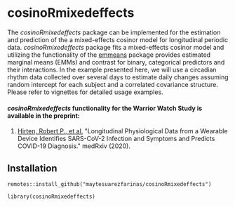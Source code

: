 # cosinoRmixedeffects
The *cosinoRmixedeffects* package can be implemented for the estimation and prediction of the a mixed-effects cosinor model for longitudinal periodic data. *cosinoRmixedeffects* package fits a mixed-effects cosinor model and utilizing the functionality of the [emmeans]((httpZs://github.com/rvlenth/emmeans)) package provides estimated marginal means (EMMs) and contrast for binary, categorical predictors and their interactions. In the example presented here, we will use a circadian rhythm data collected over several days to estimate daily changes assuming random intercept for each subject and a correlated covariance structure.  Please refer to vignettes for detailed usage examples. 

#### *cosinoRmixedeffects* functionality for the Warrior Watch Study is available in the preprint:
1. [Hirten, Robert P., et al.](https://www.medrxiv.org/content/10.1101/2020.11.06.20226803v1) "Longitudinal Physiological Data from a Wearable Device Identifies SARS-CoV-2 Infection and Symptoms and Predicts COVID-19 Diagnosis." medRxiv (2020).

## Installation

```{r setup}
remotes::install_github("maytesuarezfarinas/cosinoRmixedeffects")

library(cosinoRmixedeffects)
```
